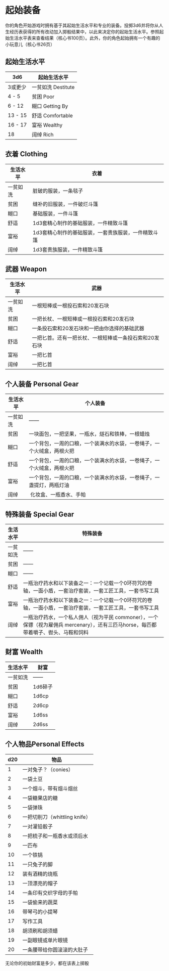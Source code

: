 # 起始装备

你的角色开始游戏时拥有基于其起始生活水平和专业的装备。投掷3d6并将你从人生经历表获得的所有改动加入掷骰结果中，以此来决定你的起始生活水平。参照起始生活水平表来查看结果（核心书100页）。此外，你的角色起始拥有一个有趣的小玩意儿（核心书26页）

## 起始生活水平

<table>
<thead>
<tr class="header">
<th>3d6</th>
<th>起始生活水平</th>
</tr>
</thead>
<tbody>
<tr class="odd">
<td>3或更少</td>
<td>一贫如洗 Destitute</td>
</tr>
<tr class="even">
<td>4 - 5</td>
<td>贫困 Poor</td>
</tr>
<tr class="odd">
<td>6 - 12</td>
<td>糊口 Getting By</td>
</tr>
<tr class="even">
<td>13 - 15</td>
<td>舒适 Comfortable</td>
</tr>
<tr class="odd">
<td>16 - 17</td>
<td>富裕 Wealthy</td>
</tr>
<tr class="even">
<td>18</td>
<td>阔绰 Rich</td>
</tr>
</tbody>
</table>

## 衣着 Clothing

<table>
<thead>
<tr class="header">
<th>生活水平</th>
<th>衣着</th>
</tr>
</thead>
<tbody>
<tr class="odd">
<td>一贫如洗</td>
<td>脏破的服装，一条毯子</td>
</tr>
<tr class="even">
<td>贫困</td>
<td>缝补的旧服装，一件破烂斗篷</td>
</tr>
<tr class="odd">
<td>糊口</td>
<td>基础服装，一件斗篷</td>
</tr>
<tr class="even">
<td>舒适</td>
<td>1d3套精心制作的基础服装，一件精致斗篷</td>
</tr>
<tr class="odd">
<td>富裕</td>
<td>1d3套精心制作的基础服装，一套贵族服装，一件精致斗篷</td>
</tr>
<tr class="even">
<td>阔绰</td>
<td>1d3套贵族服装，一件精致斗篷</td>
</tr>
</tbody>
</table>

## 武器 Weapon

<table>
<thead>
<tr class="header">
<th>生活水平</th>
<th>武器</th>
</tr>
</thead>
<tbody>
<tr class="odd">
<td>一贫如洗</td>
<td>一根短棒或一根投石索和20发石块</td>
</tr>
<tr class="even">
<td>贫困</td>
<td>一把长杖、一根短棒或一根投石索和20发石块</td>
</tr>
<tr class="odd">
<td>糊口</td>
<td>一条投石索和20发石块和一把由你选择的基础武器</td>
</tr>
<tr class="even">
<td>舒适</td>
<td>一把匕首。还有一把长杖、一根短棒或一条投石索和20发石块</td>
</tr>
<tr class="odd">
<td>富裕</td>
<td>一把匕首</td>
</tr>
<tr class="even">
<td>阔绰</td>
<td>一把匕首</td>
</tr>
</tbody>
</table>

## 个人装备 Personal Gear

<table>
<thead>
<tr class="header">
<th>生活水平</th>
<th>个人装备</th>
</tr>
</thead>
<tbody>
<tr class="odd">
<td>一贫如洗</td>
<td>——</td>
</tr>
<tr class="even">
<td>贫困</td>
<td>一块面包，一把坚果，一瓶水，燧石和铁棒，一根蜡烛</td>
</tr>
<tr class="odd">
<td>糊口</td>
<td>一个背包，一周的口粮，一个装满水的水袋，一卷绳子，一个火绒盒，两根火把</td>
</tr>
<tr class="even">
<td>舒适</td>
<td>一个背包，一周的口粮，一个装满水的水袋，一卷绳子，一个火绒盒，两根火把</td>
</tr>
<tr class="odd">
<td>富裕</td>
<td>一个背包，一周的口粮，一个装满水的水袋，一卷绳子，一盏提灯，两瓶灯油</td>
</tr>
<tr class="even">
<td>阔绰</td>
<td> 化妆盒、一瓶香水、手帕</td>
</tr>
</tbody>
</table>

## 特殊装备 Special Gear

<table>
<thead>
<tr class="header">
<th>生活水平</th>
<th>特殊装备</th>
</tr>
</thead>
<tbody>
<tr class="odd">
<td>一贫如洗</td>
<td>——</td>
</tr>
<tr class="even">
<td>贫困</td>
<td>——</td>
</tr>
<tr class="odd">
<td>糊口</td>
<td>——</td>
</tr>
<tr class="even">
<td>舒适</td>
<td>一瓶治疗药水和以下装备之一：一个记载一个0环符咒的卷轴，一面小盾，一套治疗套装，一套工匠工具，一套书写工具</td>
</tr>
<tr class="odd">
<td>富裕</td>
<td>一瓶治疗药水和以下装备之一：一个记载一个0环符咒的卷轴，一面小盾，一套治疗套装，一套工匠工具，一套书写工具</td>
</tr>
<tr class="even">
<td>阔绰</td>
<td>一瓶治疗药水，一个私人佣人（视为平民
commoner），一个保镖（视为雇佣兵
mercenary），还有三匹马horse，每匹都带着嚼子、辔头、马鞍和饲料</td>
</tr>
</tbody>
</table>

## 财富 Wealth

<table>
<thead>
<tr class="header">
<th>生活水平</th>
<th>财富</th>
</tr>
</thead>
<tbody>
<tr class="odd">
<td>一贫如洗</td>
<td>——</td>
</tr>
<tr class="even">
<td>贫困</td>
<td>1d6碎子</td>
</tr>
<tr class="odd">
<td>糊口</td>
<td>1d6cp</td>
</tr>
<tr class="even">
<td>舒适</td>
<td>2d6cp</td>
</tr>
<tr class="odd">
<td>富裕</td>
<td>1d6ss</td>
</tr>
<tr class="even">
<td>阔绰</td>
<td>2d6ss</td>
</tr>
</tbody>
</table>

## 个人物品Personal Effects

<table>
<thead>
<tr class="header">
<th>d20</th>
<th>物品</th>
</tr>
</thead>
<tbody>
<tr class="odd">
<td>1</td>
<td>一对兔子？（conies）</td>
</tr>
<tr class="even">
<td>2</td>
<td>一袋土豆</td>
</tr>
<tr class="odd">
<td>3</td>
<td>一个烟斗，带有烟斗烟丝</td>
</tr>
<tr class="even">
<td>4</td>
<td>一袋糖果店的糖</td>
</tr>
<tr class="odd">
<td>5</td>
<td>一袋弹珠</td>
</tr>
<tr class="even">
<td>6</td>
<td>一把切削刀（whittling knife）</td>
</tr>
<tr class="odd">
<td>7</td>
<td>一对灌铅骰子</td>
</tr>
<tr class="even">
<td>8</td>
<td>一把梳子和一瓶香水或须后水</td>
</tr>
<tr class="odd">
<td>9</td>
<td>一匹布</td>
</tr>
<tr class="even">
<td>10</td>
<td>一个铁锅</td>
</tr>
<tr class="odd">
<td>11</td>
<td>一只兔子的脚</td>
</tr>
<tr class="even">
<td>12</td>
<td>装有酒精的烧瓶</td>
</tr>
<tr class="odd">
<td>13</td>
<td>一顶漂亮的帽子</td>
</tr>
<tr class="even">
<td>14</td>
<td>一条印有交织字母的手帕</td>
</tr>
<tr class="odd">
<td>15</td>
<td>一袋偷来的蔬菜</td>
</tr>
<tr class="even">
<td>16</td>
<td>带琴弓的小提琴</td>
</tr>
<tr class="odd">
<td>17</td>
<td>写作工具</td>
</tr>
<tr class="even">
<td>18</td>
<td>胡须刷和胡须蜡</td>
</tr>
<tr class="odd">
<td>19</td>
<td>一副眼镜或单片眼镜</td>
</tr>
<tr class="even">
<td>20</td>
<td>一条腰带给你圆滚滚的大肚子</td>
</tr>
</tbody>
</table>

无论你的初始财富是多少，都在该表上掷骰
